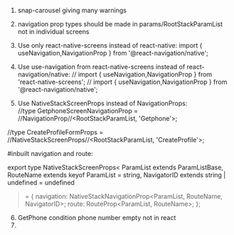 1. snap-carousel giving many warnings

2. navigation prop types should be made in params/RootStackParamList not in individual screens

3. Use only react-native-screens instead of react-native:  import { useNavigation,NavigationProp   } from '@react-navigation/native';

4. Use use-navigation from react-native-screens instead of react-navigation/native: 
// import { useNavigation,NavigationProp   } from 'react-native-screens';
// import { useNavigation,NavigationProp   } from '@react-navigation/native';

5. Use NativeStackScreenProps instead of NavigationProps:  
//type GetphoneScreenNavigationProp = //NavigationProp//<RootStackParamList, 'Getphone'>;

//type CreateProfileFormProps = //NativeStackScreenProps//<RootStackParamList, 'CreateProfile'>;

#inbuilt navigation and route:

export type NativeStackScreenProps<
  ParamList extends ParamListBase,
  RouteName extends keyof ParamList = string,
  NavigatorID extends string | undefined = undefined
> = {
  navigation: NativeStackNavigationProp<ParamList, RouteName, NavigatorID>;
  route: RouteProp<ParamList, RouteName>;
};

6. GetPhone condition phone number empty not in react
7. 